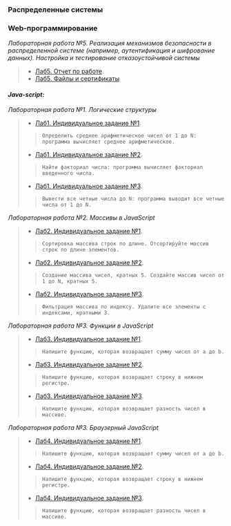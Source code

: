 ### Распределенные системы


### Web-программирование
*Лабораторная работа №5. Реализация механизмов безопасности в распределенной системе (например, аутентификация и шифрование данных). Настройка и тестирование отказоустойчивой системы*
> * [Лаб5. Отчет по работе](lab5_rs/lab5_cherenkov_rs.pdf).
> * [Лаб5. Файлы и сертификаты](lab5_rs/)


#### *Java-script:*
*Лабораторная работа №1. Логические структуры*
> * [Лаб1. Индивидуальное задание №1](js/lab1/lab1_indiv1.js).
> > ```Определить среднее арифметическое чисел от 1 до N: программа вычисляет среднее арифметическое.```
> * [Лаб1. Индивидуальное задание №2](js/lab1/lab1_indiv2.js).
> > ```Найти факториал числа: программа вычисляет факториал введенного числа.```
> * [Лаб1. Индивидуальное задание №3](js/lab1/lab1_indiv3.js).
> > ```Вывести все четные числа до N: программа выводит все четные числа от 1 до N.```

*Лабораторная работа №2. Массивы в JavaScript*
> * [Лаб2. Индивидуальное задание №1](js/lab2/lab2_indiv1.js).
> > ```Сортировка массива строк по длине. Отсортируйте массив строк по длине элементов.```
> * [Лаб2. Индивидуальное задание №2](js/lab2/lab2_indiv2.js).
> > ```Создание массива чисел, кратных 5. Создайте массив чисел от 1 до N, кратных 5.```
> * [Лаб2. Индивидуальное задание №3](js/lab2/lab2_indiv3.js).
> > ```Фильтрация массива по индексу. Удалите все элементы с индексами, кратными 3.```

*Лабораторная работа №3. Функции в JavaScript*
> * [Лаб3. Индивидуальное задание №1](js/lab3/lab3_indiv1.js).
> > ```Напишите функцию, которая возвращает сумму чисел от a до b.```
> * [Лаб3. Индивидуальное задание №2](js/lab3/lab3_indiv2.js).
> > ```Напишите функцию, которая возвращает строку в нижнем регистре.```
> * [Лаб3. Индивидуальное задание №3](js/lab3/lab3_indiv3.js).
> > ```Напишите функцию, которая возвращает разность чисел в массиве.```

*Лабораторная работа №3. Браузерный JavaScript*
> * [Лаб4. Индивидуальное задание №1](js/lab3/lab4_indiv1.js).
> > ```Напишите функцию, которая возвращает сумму чисел от a до b.```
> * [Лаб4. Индивидуальное задание №2](js/lab3/lab4_indiv2.js).
> > ```Напишите функцию, которая возвращает строку в нижнем регистре.```
> * [Лаб4. Индивидуальное задание №3](js/lab3/lab4_indiv3.js).
> > ```Напишите функцию, которая возвращает разность чисел в массиве.```
